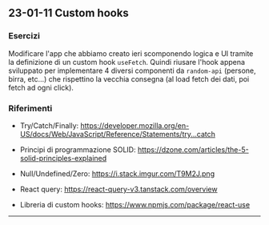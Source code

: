 ## 23-01-11 Custom hooks

### Esercizi
Modificare l'app che abbiamo creato ieri scomponendo logica e UI tramite la definizione di un custom hook `useFetch`.
Quindi riusare l'hook appena sviluppato per implementare 4 diversi componenti da `random-api` (persone, birra, etc...) che rispettino la vecchia consegna (al load fetch dei dati, poi fetch ad ogni click).


### Riferimenti
- Try/Catch/Finally: https://developer.mozilla.org/en-US/docs/Web/JavaScript/Reference/Statements/try...catch

- Principi di programmazione SOLID: https://dzone.com/articles/the-5-solid-principles-explained
- Null/Undefined/Zero: https://i.stack.imgur.com/T9M2J.png

- React query: https://react-query-v3.tanstack.com/overview
- Libreria di custom hooks: https://www.npmjs.com/package/react-use

----